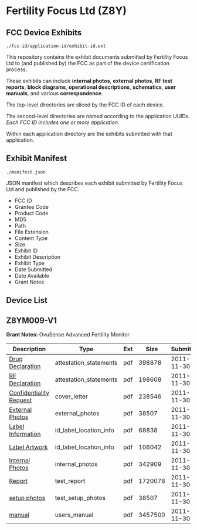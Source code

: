 # Fertility Focus Ltd (Z8Y)
## FCC Device Exhibits

```
./fcc-id/application-id/exhibit-id.ext
```

This repository contains the exhibit documents submitted by Fertility Focus Ltd to (and published by) the FCC as part of the device certification process.

These exhibits can include **internal photos**, **external photos**, **RF test reports**, **block diagrams**, **operational descriptions**, **schematics**, **user manuals**, and various **correspondence**.

The top-level directories are sliced by the FCC ID of each device.

The second-level directories are named according to the application UUIDs. *Each FCC ID includes one or more application.*

Within each application directory are the exhibits submitted with that application. 

## Exhibit Manifest

```
./manifest.json
```

JSON manifest which describes each exhibit submitted by Fertility Focus Ltd and published by the FCC.

- FCC ID
- Grantee Code
- Product Code
- MD5
- Path
- File Extension
- Content Type
- Size
- Exhibit ID
- Exhibit Description
- Exhibit Type
- Date Submitted
- Date Available
- Grant Notes

## Device List
## Z8YM009-V1
**Grant Notes:** OvuSense Advanced Fertility Monitor

| Description | Type | Ext | Size | Submitted | Available |
| ----------- | ---- | --- | ---- | --------- | --------- |
| [Drug Declaration](Z8YM009-V1/e6f4d44eccba34dc0f29b52efc258fce/1591228.pdf) | attestation_statements | pdf | 398878 | 2011-11-30 | 2011-11-30 |
| [RF Declaration](Z8YM009-V1/e6f4d44eccba34dc0f29b52efc258fce/1591231.pdf) | attestation_statements | pdf | 198608 | 2011-11-30 | 2011-11-30 |
| [Confidentiality Request](Z8YM009-V1/e6f4d44eccba34dc0f29b52efc258fce/1591230.pdf) | cover_letter | pdf | 238546 | 2011-11-30 | 2011-11-30 |
| [External Photos](Z8YM009-V1/e6f4d44eccba34dc0f29b52efc258fce/1591232.pdf) | external_photos | pdf | 38507 | 2011-11-30 | 2011-11-30 |
| [Label Information](Z8YM009-V1/e6f4d44eccba34dc0f29b52efc258fce/1591233.pdf) | id_label_location_info | pdf | 68838 | 2011-11-30 | 2011-11-30 |
| [Label Artwork](Z8YM009-V1/e6f4d44eccba34dc0f29b52efc258fce/1591234.pdf) | id_label_location_info | pdf | 106042 | 2011-11-30 | 2011-11-30 |
| [Internal Photos](Z8YM009-V1/e6f4d44eccba34dc0f29b52efc258fce/1591235.pdf) | internal_photos | pdf | 342909 | 2011-11-30 | 2011-11-30 |
| [Report](Z8YM009-V1/e6f4d44eccba34dc0f29b52efc258fce/1591242.pdf) | test_report | pdf | 1720078 | 2011-11-30 | 2011-11-30 |
| [setup photos](Z8YM009-V1/e6f4d44eccba34dc0f29b52efc258fce/1591232.pdf) | test_setup_photos | pdf | 38507 | 2011-11-30 | 2011-11-30 |
| [manual](Z8YM009-V1/e6f4d44eccba34dc0f29b52efc258fce/1591244.pdf) | users_manual | pdf | 3457500 | 2011-11-30 | 2011-11-30 |
